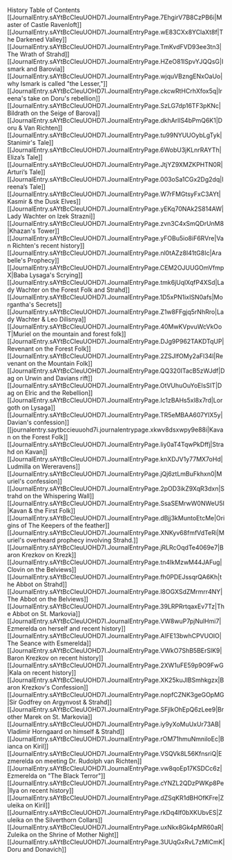 History
Table of Contents
[[JournalEntry.sAYtBcCIeuUOHD7I.JournalEntryPage.7EhgirV7B8CzPB6i|Master of Castle Ravenloft]]
[[JournalEntry.sAYtBcCIeuUOHD7I.JournalEntryPage.wE83CXx8YClaXt8f|The Darkened Valley]]
[[JournalEntry.sAYtBcCIeuUOHD7I.JournalEntryPage.TmKvdFVD93ee3tn3|The Wrath of Strahd]]
[[JournalEntry.sAYtBcCIeuUOHD7I.JournalEntryPage.HZeO81ISpvYJQQsG|Ismark and Barovia]]
[[JournalEntry.sAYtBcCIeuUOHD7I.JournalEntryPage.wjquVBzngENxOaUo|why Ismark is called "the Lesser,"]]
[[JournalEntry.sAYtBcCIeuUOHD7I.JournalEntryPage.ckcwRtHCrhXfox5q|Ireena's take on Doru's rebellion]]
[[JournalEntry.sAYtBcCIeuUOHD7I.JournalEntryPage.SzLG7dp16TF3pKNc|Bildrath on the Seige of Barova]]
[[JournalEntry.sAYtBcCIeuUOHD7I.JournalEntryPage.dkhArllS4bPmQ6K1|Doru & Van Richten]]
[[JournalEntry.sAYtBcCIeuUOHD7I.JournalEntryPage.tu99NYUUOybLgTyk|Stanimir's Tale]]
[[JournalEntry.sAYtBcCIeuUOHD7I.JournalEntryPage.6WobU3jKLnrRAYTh|Eliza’s Tale]]
[[JournalEntry.sAYtBcCIeuUOHD7I.JournalEntryPage.JtjYZ9XMZKPHTN0R|Arturi’s Tale]]
[[JournalEntry.sAYtBcCIeuUOHD7I.JournalEntryPage.003oSa1CGx2Dg2dq|Ireena’s Tale]]
[[JournalEntry.sAYtBcCIeuUOHD7I.JournalEntryPage.W7rFMGtsyFxC3AYt|Kasmir & the Dusk Elves]]
[[JournalEntry.sAYtBcCIeuUOHD7I.JournalEntryPage.yEKq70NAk2S814AW|Lady Wachter on Izek Strazni]]
[[JournalEntry.sAYtBcCIeuUOHD7I.JournalEntryPage.zvn3C4xSmQDrUnM8|Khazan's Tower]]
[[JournalEntry.sAYtBcCIeuUOHD7I.JournalEntryPage.yFOBu5io8iF6RVre|Van Richten's recent history]]
[[JournalEntry.sAYtBcCIeuUOHD7I.JournalEntryPage.nl0tAZz8I41tG8Ic|Arabelle's Prophecy]]
[[JournalEntry.sAYtBcCIeuUOHD7I.JournalEntryPage.CEM2OJUUGOmVfmpX|Baba Lysaga's Scrying]]
[[JournalEntry.sAYtBcCIeuUOHD7I.JournalEntryPage.tmk6jUqlXqfP4XSd|Lady Wachter on the Forest Folk and Strahd]]
[[JournalEntry.sAYtBcCIeuUOHD7I.JournalEntryPage.1D5xPN1ixISN0afs|Morgantha's Secrets]]
[[JournalEntry.sAYtBcCIeuUOHD7I.JournalEntryPage.Z1w8FFgjq5rNhRro|Lady Wachter & Leo Dilisnya]]
[[JournalEntry.sAYtBcCIeuUOHD7I.JournalEntryPage.40MwKVpvuWcVkOoT|Muriel on the mountain and forest folk]]
[[JournalEntry.sAYtBcCIeuUOHD7I.JournalEntryPage.DJg9P962TAKDTqUP|Revenant on the Forest Folk]]
[[JournalEntry.sAYtBcCIeuUOHD7I.JournalEntryPage.2ZSJlfOMy2aFl34l|Revenant on the Mountain Folk]]
[[JournalEntry.sAYtBcCIeuUOHD7I.JournalEntryPage.QQ320ITacB5zWJdf|Dag on Urwin and Davians rift]]
[[JournalEntry.sAYtBcCIeuUOHD7I.JournalEntryPage.OtVUhuOuYoEIsSIT|Dag on Elric and the Rebellion]]
[[JournalEntry.sAYtBcCIeuUOHD7I.JournalEntryPage.Ic1zBAHs5xl8x7rd|Lorgoth on Lysaga]]
[[JournalEntry.sAYtBcCIeuUOHD7I.JournalEntryPage.TR5eMBAA607YIX5y|Davian's confession]]
[[journalentry.saytbccieuuohd7i.journalentrypage.xkwv8dsxwpy9e88i|Kavan on the Forest Folk]]
[[JournalEntry.sAYtBcCIeuUOHD7I.JournalEntryPage.liy0aT4TqwPkDffj|Strahd on Kavan]]
[[JournalEntry.sAYtBcCIeuUOHD7I.JournalEntryPage.knXDJV1y77MX7oHd|Ludmilla on Wereravens]]
[[JournalEntry.sAYtBcCIeuUOHD7I.JournalEntryPage.jQj6ztLmBuFkhxn0|Muriel's confession]]
[[JournalEntry.sAYtBcCIeuUOHD7I.JournalEntryPage.2pOD3ikZ9XqR3dxn|Strahd on the Whispering Wall]]
[[JournalEntry.sAYtBcCIeuUOHD7I.JournalEntryPage.SsaSEMrwW0NWeU5I|Kavan & the First Folk]]
[[JournalEntry.sAYtBcCIeuUOHD7I.JournalEntryPage.dBjj3kMuntoEtcMe|Origins of The Keepers of the feather]]
[[JournalEntry.sAYtBcCIeuUOHD7I.JournalEntryPage.XNKyv68fmfVdTeRi|Muriel's overheard prophecy involving Strahd.]]
[[JournalEntry.sAYtBcCIeuUOHD7I.JournalEntryPage.jRLRcOqdTe4069e7|Baron Krezkov on Krezk]]
[[JournalEntry.sAYtBcCIeuUOHD7I.JournalEntryPage.tn4IkMzwM44JAFug|Clovin on the Belviews]]
[[JournalEntry.sAYtBcCIeuUOHD7I.JournalEntryPage.fh0PDEJssqrQA6Kh|the Abbot on Strahd]]
[[JournalEntry.sAYtBcCIeuUOHD7I.JournalEntryPage.l8OGXSdZMrmrr4NY|The Abbot on the Belviews]]
[[JournalEntry.sAYtBcCIeuUOHD7I.JournalEntryPage.39LRPRrtqaxEv7Tz|The Abbot on St. Markovia]]
[[JournalEntry.sAYtBcCIeuUOHD7I.JournalEntryPage.VW8wuP7pjNulHmi7|Ezmerelda on herself and recent history]]
[[JournalEntry.sAYtBcCIeuUOHD7I.JournalEntryPage.AIFE13bwhCPVUOIO|The Seance with Esmerelda]]
[[JournalEntry.sAYtBcCIeuUOHD7I.JournalEntryPage.VWkO7ShB5BErSlK9|Baron Krezkov on recent history]]
[[JournalEntry.sAYtBcCIeuUOHD7I.JournalEntryPage.2XW1uFE59p9O9FwG|Kala on recent history]]
[[JournalEntry.sAYtBcCIeuUOHD7I.JournalEntryPage.XK25kuJlBSmhkgzx|Baron Krezkov's Confession]]
[[JournalEntry.sAYtBcCIeuUOHD7I.JournalEntryPage.nopfCZNK3geGOpMG|Sir Godfrey on Argynvost & Strahd]]
[[JournalEntry.sAYtBcCIeuUOHD7I.JournalEntryPage.SFjlkOhEpQ6zLee9|Brother Marek on St. Markovia]]
[[JournalEntry.sAYtBcCIeuUOHD7I.JournalEntryPage.iy9yXoMuUxUr73AB|Vladimir Horngaard on himself & Strahd]]
[[JournalEntry.sAYtBcCIeuUOHD7I.JournalEntryPage.rOM71hmuNmniloEc|Bianca on Kiril]]
[[JournalEntry.sAYtBcCIeuUOHD7I.JournalEntryPage.VSQVk8L56KfnsriQ|Ezmerelda on meeting Dr. Rudolph van Richten]]
[[JournalEntry.sAYtBcCIeuUOHD7I.JournalEntryPage.vw8qoEp17KSDCc6z|Ezmerelda on "The Black Terror"]]
[[JournalEntry.sAYtBcCIeuUOHD7I.JournalEntryPage.cYNZL2QDzPWKp8Pe|Ilya on recent history]]
[[JournalEntry.sAYtBcCIeuUOHD7I.JournalEntryPage.dZSqKR1dBHOfKFre|Zuleika on Kiril]]
[[JournalEntry.sAYtBcCIeuUOHD7I.JournalEntryPage.rkDq4If0bXKUbvES|Zuleika on the Silverthorn Collars]]
[[JournalEntry.sAYtBcCIeuUOHD7I.JournalEntryPage.uxNkx8Gk4pMR60aR|Zuleika on the Shrine of Mother Night]]
[[JournalEntry.sAYtBcCIeuUOHD7I.JournalEntryPage.3UUqGxRvL7zMlCmK|Doru and Donavich]]
